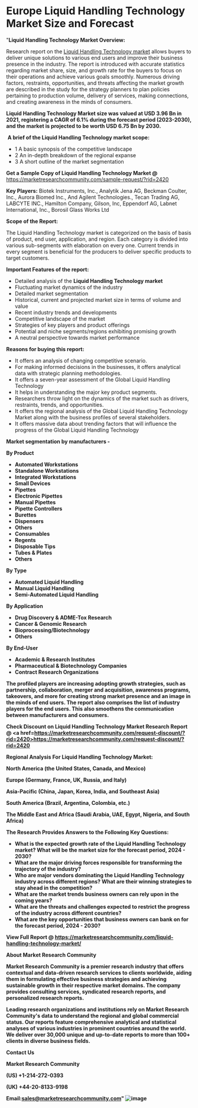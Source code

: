 # Europe Liquid Handling Technology Market Size and Forecast
"<strong>Liquid Handling Technology Market Overview:</strong>

Research report on the <a href=https://marketresearchcommunity.com/liquid-handling-technology-market/>Liquid Handling Technology market</a> allows buyers to deliver unique solutions to various end users and improve their business presence in the industry. The report is introduced with accurate statistics regarding market share, size, and growth rate for the buyers to focus on their operations and achieve various goals smoothly. Numerous driving factors, restraints, opportunities, and threats affecting the market growth are described in the study for the strategy planners to plan policies pertaining to production volume, delivery of services, making connections, and creating awareness in the minds of consumers.

<strong>Liquid Handling Technology Market size was valued at USD 3.96 Bn in 2021, registering a CAGR of 6.1% during the forecast period (2023-2030), and the market is projected to be worth USD 6.75 Bn by 2030.</strong>

 <Strong>A brief of the Liquid Handling Technology market scope:</Strong>
<ul>
 <li>1  A basic synopsis of the competitive landscape</li>
 <li>2  An in-depth breakdown of the regional expanse</li>
 <li>3  A short outline of the market segmentation</li>
</ul>
<strong>Get a Sample Copy of Liquid Handling Technology Market @ </b></strong><a href=https://marketresearchcommunity.com/sample-request/?rid=2420><u>https://marketresearchcommunity.com/sample-request/?rid=2420</u></a>

<strong>Key Players:</strong> 
Biotek Instruments, Inc., Analytik Jena AG, Beckman Coulter, Inc., Aurora Biomed Inc., And Agilent Technologies., Tecan Trading AG, LABCYTE INC., Hamilton Company, Gilson, Inc, Eppendorf AG, Labnet International, Inc., Borosil Glass Works Ltd

<strong>Scope of the Report:</strong>

The Liquid Handling Technology market is categorized on the basis of basis of product, end user, application, and region. Each category is divided into various sub-segments with elaboration on every one. Current trends in every segment is beneficial for the producers to deliver specific products to target customers.

<strong><b>Important Features of the report:</b></strong>
<ul>
  <li>Detailed analysis of the <strong><b>Liquid Handling Technology </b></strong><strong><b>market</b></strong></li>
  <li>Fluctuating market dynamics of the industry</li>
  <li>Detailed market segmentation</li>
  <li>Historical, current and projected market size in terms of volume and value</li>
  <li>Recent industry trends and developments</li>
  <li>Competitive landscape of the market</li>
  <li>Strategies of key players and product offerings</li>
  <li>Potential and niche segments/regions exhibiting promising growth</li>
  <li>A neutral perspective towards market performance</li>
</ul>
<strong><b>Reasons for buying this report:</b></strong>
<ul>
  <li>It offers an analysis of changing competitive scenario.</li>
  <li>For making informed decisions in the businesses, it offers analytical data with strategic planning methodologies.</li>
  <li>It offers a seven-year assessment of the Global Liquid Handling Technology</li>
  <li>It helps in understanding the major key product segments.</li>
  <li>Researchers throw light on the dynamics of the market such as drivers, restraints, trends, and opportunities.</li>
  <li>It offers the regional analysis of the Global Liquid Handling Technology Market along with the business profiles of several stakeholders.</li>
  <li>It offers massive data about trending factors that will influence the progress of the Global Liquid Handling Technology</li>
</ul>

<strong>Market segmentation by manufacturers -</strong>


<strong><strong>By Product</strong></h4>
<ul>
 	<li>Automated Workstations</li>
 	<li>Standalone Workstations</li>
 	<li>Integrated Workstations</li>
 	<li>Small Devices</li>
 	<li>Pipettes</li>
 	<li>Electronic Pipettes</li>
 	<li>Manual Pipettes</li>
 	<li>Pipette Controllers</li>
 	<li>Burettes</li>
 	<li>Dispensers</li>
 	<li>Others</li>
 	<li>Consumables</li>
 	<li>Regents</li>
 	<li>Disposable Tips</li>
 	<li>Tubes &amp; Plates</li>
 	<li>Others</li>
</ul>
<strong><strong>By Type</strong></h4>
<ul>
 	<li>Automated Liquid Handling</li>
 	<li>Manual Liquid Handling</li>
 	<li>Semi-Automated Liquid Handling</li>
</ul>
<strong><strong>By Application</strong></h4>
<ul>
 	<li>Drug Discovery &amp; ADME-Tox Research</li>
 	<li>Cancer &amp; Genomic Research</li>
 	<li>Bioprocessing/Biotechnology</li>
 	<li>Others</li>
</ul>
<strong><strong>By End-User </strong></h4>
<ul>
 	<li>Academic &amp; Research Institutes</li>
 	<li>Pharmaceutical &amp; Biotechnology Companies</li>
 	<li>Contract Research Organizations</li>
</ul>

The profiled players are increasing adopting growth strategies, such as partnership, collaboration, merger and acquisition, awareness programs, takeovers, and more for creating strong market presence and an image in the minds of end users. The report also comprises the list of industry players for the end users. This also smoothens the communication between manufacturers and consumers.

<strong><b>Check Discount on Liquid Handling Technology Market Research Report @ </b></strong><a href=https://marketresearchcommunity.com/request-discount/?rid=2420><u>https://marketresearchcommunity.com/request-discount/?rid=2420</u></a>

<strong>Regional Analysis For Liquid Handling Technology Market:</strong>

<strong>North America</strong> (the United States, Canada, and Mexico)

<strong>Europe</strong> (Germany, France, UK, Russia, and Italy)

<strong>Asia-Pacific</strong> (China, Japan, Korea, India, and Southeast Asia)

<strong>South America</strong> (Brazil, Argentina, Colombia, etc.)

<strong>The Middle East and Africa</strong> (Saudi Arabia, UAE, Egypt, Nigeria, and South Africa)

<strong>The Research Provides Answers to the Following Key Questions:</strong>
<ul>
 	<li>What is the expected growth rate of the Liquid Handling Technology market? What will be the market size for the forecast period, 2024 - 2030?</li>
 	<li>What are the major driving forces responsible for transforming the trajectory of the industry?</li>
 	<li>Who are major vendors dominating the Liquid Handling Technology industry across different regions? What are their winning strategies to stay ahead in the competition?</li>
 	<li>What are the market trends business owners can rely upon in the coming years?</li>
 	<li>What are the threats and challenges expected to restrict the progress of the industry across different countries?</li>
 	<li>What are the key opportunities that business owners can bank on for the forecast period, 2024 - 2030?</li>
</ul>

<strong>View Full Report @</strong> <a href=https://marketresearchcommunity.com/liquid-handling-technology-market/>https://marketresearchcommunity.com/liquid-handling-technology-market/</a>

<strong>About Market Research Community</strong>

Market Research Community is a premier research industry that offers contextual and data-driven research services to clients worldwide, aiding them in formulating effective business strategies and achieving sustainable growth in their respective market domains. The company provides consulting services, syndicated research reports, and personalized research reports.

Leading research organizations and institutions rely on Market Research Community's data to understand the regional and global commercial status. Our reports feature comprehensive analytical and statistical analyses of various industries in prominent countries around the world. We deliver over 30,000 unique and up-to-date reports to more than 100+ clients in diverse business fields.

<strong>Contact Us</strong>

<strong>Market Research Community</strong>

(US) +1-214-272-0393

(UK) +44-20-8133-9198

<strong>Email:</strong>sales@marketresearchcommunity.com"
![image](https://github.com/radhad123/marketresearchreports/assets/158307692/bf67c60c-0e48-4150-84b3-ddd633c913c4)
